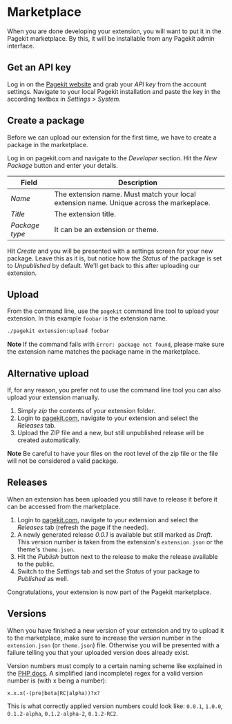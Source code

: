 # Marketplace

When you are done developing your extension, you will want to put it in the
Pagekit marketplace. By this, it will be installable from any Pagekit
admin interface.

## Get an API key

Log in on the [Pagekit website](http://pagekit.com) and grab your *API key* from the account settings.
Navigate to your local Pagekit installation and paste the key in the
according textbox in *Settings > System*.

## Create a package

Before we can upload our extension for the first time, we have to create
a package in the marketplace.

Log in on pagekit.com and navigate to the *Developer* section. Hit the
*New Package* button and enter your details.

| Field  | Description |
|--------|-------------|
| *Name*           | The extension name. Must match your local extension name. Unique across the markeplace. |
| *Title*          | The extension title. |
| *Package type*   | It can be an extension or theme. |

Hit *Create* and you will be presented with a settings screen for your new
package. Leave this as it is, but notice how the *Status* of the package is set
to *Unpublished* by default. We'll get back to this after uploading our
extension.

## Upload

From the command line, use the `pagekit` command line tool to upload your
extension. In this example `foobar` is the extension name.

```bash
./pagekit extension:upload foobar
```

**Note** If the command fails with `Error: package not found`, please make sure the
extension name matches the package name in the marketplace.

## Alternative upload

If, for any reason, you prefer not to use the command line tool you can also upload your extension manually.

1. Simply *zip* the contents of your extension folder.
2. Login to [pagekit.com](http://pagekit.com), navigate to your extension and select the *Releases* tab.
3. Upload the ZIP file and a new, but still unpublished release will be created automatically.

**Note** Be careful to have your files on the root level of the zip file or the file will not be considered a valid package.

## Releases

When an extension has been uploaded you still have to release it before it can be accessed from the marketplace.

1. Login to [pagekit.com](http://pagekit.com), navigate to your extension and select the *Releases* tab (refresh the page if the needed).
2. A newly generated release *0.0.1* is available but still marked
as *Draft*. This version number is taken from the extension's `extension.json` or the theme's `theme.json`.
3. Hit the *Publish* button next to the release to make the release
available to the public.
4. Switch to the *Settings* tab and set the *Status* of your package to *Published* as well.

Congratulations, your extension is now part of the Pagekit marketplace.

## Versions

When you have finished a new version of your extension and try to upload it
to the marketplace, make sure to increase the *version* number in the
`extension.json` (or `theme.json`) file. Otherwise you will be presented with a
failure telling you that your uploaded version does already exist.

Version numbers must comply to a certain naming scheme like explained in the
[PHP docs](http://php.net/version_compare). A simplified (and
incomplete) regex for a valid version number is (with x being a number):

```
x.x.x(-(pre|beta|RC|alpha))?x?
```

This is what correctly applied version numbers could look like: `0.0.1`, `1.0.0`, `0.1.2-alpha`, `0.1.2-alpha-2`, `0.1.2-RC2`.
